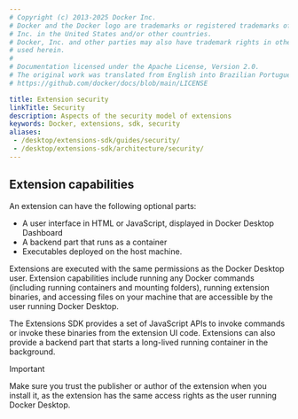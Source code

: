 ```yaml
---
# Copyright (c) 2013-2025 Docker Inc.
# Docker and the Docker logo are trademarks or registered trademarks of Docker,
# Inc. in the United States and/or other countries.
# Docker, Inc. and other parties may also have trademark rights in other terms
# used herein.
#
# Documentation licensed under the Apache License, Version 2.0.
# The original work was translated from English into Brazilian Portuguese.
# https://github.com/docker/docs/blob/main/LICENSE

title: Extension security
linkTitle: Security
description: Aspects of the security model of extensions
keywords: Docker, extensions, sdk, security
aliases:
 - /desktop/extensions-sdk/guides/security/
 - /desktop/extensions-sdk/architecture/security/
---
```

## Extension capabilities

An extension can have the following optional parts:
* A user interface in HTML or JavaScript, displayed in Docker Desktop Dashboard
* A backend part that runs as a container
* Executables deployed on the host machine.

Extensions are executed with the same permissions as the Docker Desktop user. Extension capabilities include running any Docker commands (including running containers and mounting folders), running extension binaries, and accessing files on your machine that are accessible by the user running Docker Desktop.

The Extensions SDK provides a set of JavaScript APIs to invoke commands or invoke these binaries from the extension UI code. Extensions can also provide a backend part that starts a long-lived running container in the background.

> [!IMPORTANT]
>
> Make sure you trust the publisher or author of the extension when you install it, as the extension has the same access rights as the user running Docker Desktop.
